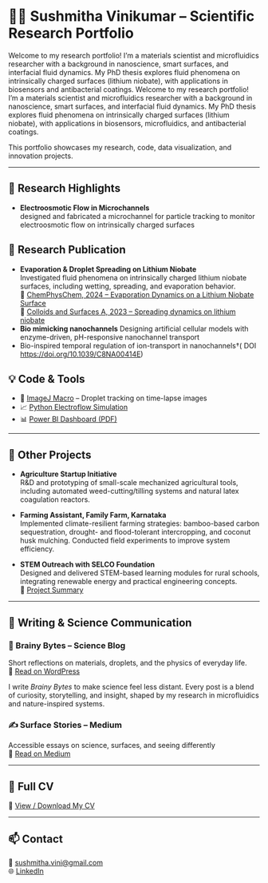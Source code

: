 # 👩‍🔬 Sushmitha Vinikumar – Scientific Research Portfolio

Welcome to my research portfolio! I’m a materials scientist and microfluidics researcher with a background in nanoscience, smart surfaces, and interfacial fluid dynamics. My PhD thesis explores fluid phenomena on intrinsically charged surfaces (lithium niobate), with applications in biosensors and antibacterial coatings.
Welcome to my research portfolio! I’m a materials scientist and microfluidics researcher with a background in nanoscience, smart surfaces, and interfacial fluid dynamics. My PhD thesis explores fluid phenomena on intrinsically charged surfaces (lithium niobate), with applications in biosensors, microfluidics, and antibacterial coatings.

This portfolio showcases my research, code, data visualization, and innovation projects.

---

## 🔬 Research Highlights

- **Electroosmotic Flow in Microchannels**  
  designed and fabricated a microchannel for particle tracking to monitor electroosmotic flow on intrinsically charged surfaces
  
## 🔬 Research  Publication

- **Evaporation & Droplet Spreading on Lithium Niobate**  
  Investigated fluid phenomena on intrinsically charged lithium niobate surfaces, including wetting, spreading, and evaporation behavior.  
  📄 [ChemPhysChem, 2024 – Evaporation Dynamics on a Lithium Niobate Surface](https://doi.org/10.1002/cphc.202400076)  
  📄 [Colloids and Surfaces A, 2023 – Spreading dynamics on lithium niobate](https://doi.org/10.1016/j.colsurfa.2023.131792)
- **Bio mimicking nanochannels**
Designing artificial cellular models with enzyme-driven, pH-responsive nanochannel transport
- Bio-inspired temporal regulation of ion-transport in nanochannels†( DOI	https://doi.org/10.1039/C8NA00414E)

## 💡 Code & Tools

- 🧪 [ImageJ Macro](./code/droplet_tracking_imagej.ijm) – Droplet tracking on time-lapse images
- 📈 [Python Electroflow Simulation](./code/electroflow_simulation.py)
- 📊 [Power BI Dashboard (PDF)](./dashboards/lithium_evaporation_dashboard.pdf)

---

## 🌱 Other Projects

- **Agriculture Startup Initiative**  
  R&D and prototyping of small-scale mechanized agricultural tools, including automated weed-cutting/tilling systems and natural latex coagulation reactors.  

- **Farming Assistant, Family Farm, Karnataka**  
  Implemented climate-resilient farming strategies: bamboo-based carbon sequestration, drought- and flood-tolerant intercropping, and coconut husk mulching. Conducted field experiments to improve system efficiency.  

- **STEM Outreach with SELCO Foundation**  
  Designed and delivered STEM-based learning modules for rural schools, integrating renewable energy and practical engineering concepts.  
  📄 [Project Summary](./outreach/stem_selco_project_summary.pdf)  
---
## 📝 Writing & Science Communication

### 🧠 Brainy Bytes – Science Blog
Short reflections on materials, droplets, and the physics of everyday life.  
🔗 [Read on WordPress](https://parusmadworld.wordpress.com/category/brainy-bytes/)

I write *Brainy Bytes* to make science feel less distant. Every post is a blend of curiosity, storytelling, and insight, shaped by my research in microfluidics and nature-inspired systems.

### ✍️ Surface Stories – Medium
Accessible essays on science, surfaces, and seeing differently  
🔗 [Read on Medium](https://medium.com/@sushmithavinikumar)

---

## 📜 Full CV
📄 [View / Download My CV](./cv1.md)

---

## 📫 Contact

📧 sushmitha.vini@gmail.com  
🌐 [LinkedIn](https://www.linkedin.com/in/sushmitha-vinikumar)  
